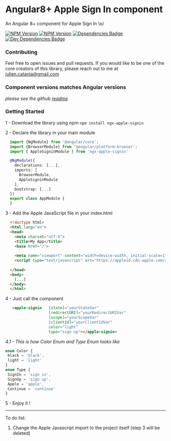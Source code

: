 # Angular8+ Apple Sign In component 
An Angular 8+ component for Apple Sign In \o/

[![NPM Version](https://img.shields.io/npm/v/ngx-apple-signin.svg)](https://npmjs.org/package/ngx-apple-signin)
[![NPM Version](https://img.shields.io/npm/dm/ngx-apple-signin.svg)](https://npmjs.org/package/ngx-apple-signin)
[![Dependencies Badge](https://david-dm.org/Juu-/ngx-apple-signin/status.svg)](https://david-dm.org/Juu-/ngx-apple-signin)
[![Dev Dependencies Badge](https://david-dm.org/Juu-/ngx-apple-signin/dev-status.svg)](https://david-dm.org/Juu-/ngx-apple-signin?type=dev)

### Contributing
Feel free to open issues and pull requests. If you would like to be one of the core creators of this library, please reach out to me at julien.catania@gmail.com

### Component versions matches Angular versions
_please see the github [readme](https://github.com/Juu-/ngx-apple-signin)_


### Getting Started
1 - Download the library using npm `npm install ngx-apple-signin`

2 - Declare the library in your main module
  ```typescript
    import {NgModule} from '@angular/core';
    import {BrowserModule} from '@angular/platform-browser';
    import { AppleSigninModule } from 'ngx-apple-signin'
  
    @NgModule({
      declarations: [...],
      imports: [
        BrowserModule,
        AppleSigninModule
      ],
      bootstrap: [...]
    })
    export class AppModule {
    }
  ``` 
3 - Add the Apple JavaScript file in your index.html
  ```html
    <!doctype html>
    <html lang="en">
    <head>
      <meta charset="utf-8">
      <title>My App</title>
      <base href="/">
    
      <meta name="viewport" content="width=device-width, initial-scale=1">
      <script type="text/javascript" src="https://appleid.cdn-apple.com/appleauth/static/jsapi/appleid/1/en_US/appleid.auth.js"></script>
    
    </head>
    <body>
      [...]
    </body>
    </html>
  ```
4 - Just call the component
  ```html
     <apple-signin   [state]="yourStateVar"
                     [redirectURI]="yourRedirectURIVar"
                     [scope]="yourScopeVar"
                     [clientId]="yourClientIdVar"
                     color="light"
                     type="sign up"></apple-signin>
 ``` 
_4.1 - This is how Color Enum and Type Enum looks like_
 ```typescript
enum Color {
  black = 'black',
  light = 'light'
}
enum Type {
  SignIn = 'sign in',
  SignUp = 'sign up',
  Apple = 'apple',
  Continue = 'continue'
}
```
  
5 - Enjoy it !

------------

To do list:
  1. Change the Apple Javascript import to the project itself (step 3 will be deleted)
